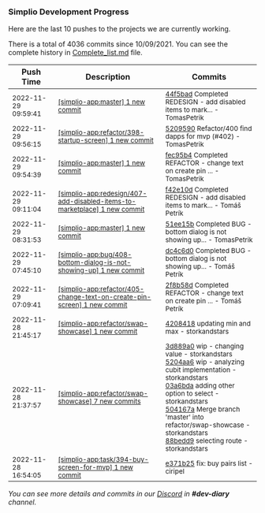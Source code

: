 
### Simplio Development Progress

Here are the last 10 pushes to the projects we are currently working.

There is a total of 4036 commits since 10/09/2021. You can see the complete history in
 [Complete_list.md](Complete_list.md) file.

| Push Time | Description | Commits |
| --- | --- | --- |
| <sub>2022-11-29 09:59:41</sub> | <sub>[[simplio-app:master] 1 new commit](https://github.com/SimplioOfficial/simplio-app/commit/44f5badfa7ba1f192f95d57cf269e083ed77b32c)</sub> | <sub>[44f5bad](https://github.com/SimplioOfficial/simplio-app/commit/44f5badfa7ba1f192f95d57cf269e083ed77b32c) Completed REDESIGN - add disabled items to mark... - TomasPetrik</sub> |
| <sub>2022-11-29 09:56:15</sub> | <sub>[[simplio-app:refactor/398\-startup\-screen] 1 new commit](https://github.com/SimplioOfficial/simplio-app/commit/52095902b157269cdd747f7359c3319754e3dee6)</sub> | <sub>[5209590](https://github.com/SimplioOfficial/simplio-app/commit/52095902b157269cdd747f7359c3319754e3dee6) Refactor/400 find dapps for mvp (#402) - TomasPetrik</sub> |
| <sub>2022-11-29 09:54:39</sub> | <sub>[[simplio-app:master] 1 new commit](https://github.com/SimplioOfficial/simplio-app/commit/fec95b47801d9577f5895c7dab3f5ce6b621d89b)</sub> | <sub>[fec95b4](https://github.com/SimplioOfficial/simplio-app/commit/fec95b47801d9577f5895c7dab3f5ce6b621d89b) Completed REFACTOR - change text on create pin ... - TomasPetrik</sub> |
| <sub>2022-11-29 09:11:04</sub> | <sub>[[simplio-app:redesign/407\-add\-disabled\-items\-to\-marketplace] 1 new commit](https://github.com/SimplioOfficial/simplio-app/commit/f42e10d7b069a1127dc7c1eac4066d8c673160f4)</sub> | <sub>[f42e10d](https://github.com/SimplioOfficial/simplio-app/commit/f42e10d7b069a1127dc7c1eac4066d8c673160f4) Completed REDESIGN - add disabled items to mark... - Tomáš Petrík</sub> |
| <sub>2022-11-29 08:31:53</sub> | <sub>[[simplio-app:master] 1 new commit](https://github.com/SimplioOfficial/simplio-app/commit/51ee15b9f0f95327313a6776004229ee21c157b6)</sub> | <sub>[51ee15b](https://github.com/SimplioOfficial/simplio-app/commit/51ee15b9f0f95327313a6776004229ee21c157b6) Completed BUG - bottom dialog is not showing up... - TomasPetrik</sub> |
| <sub>2022-11-29 07:45:10</sub> | <sub>[[simplio-app:bug/408\-bottom\-dialog\-is\-not\-showing\-up] 1 new commit](https://github.com/SimplioOfficial/simplio-app/commit/dc4c6d0f7f039449fdf4d311572ad685f4e812e5)</sub> | <sub>[dc4c6d0](https://github.com/SimplioOfficial/simplio-app/commit/dc4c6d0f7f039449fdf4d311572ad685f4e812e5) Completed BUG - bottom dialog is not showing up... - Tomáš Petrík</sub> |
| <sub>2022-11-29 07:09:41</sub> | <sub>[[simplio-app:refactor/405\-change\-text\-on\-create\-pin\-screen] 1 new commit](https://github.com/SimplioOfficial/simplio-app/commit/2f8b58d35a6b67b1479e9606c33bac4e7222ae6a)</sub> | <sub>[2f8b58d](https://github.com/SimplioOfficial/simplio-app/commit/2f8b58d35a6b67b1479e9606c33bac4e7222ae6a) Completed REFACTOR - change text on create pin ... - Tomáš Petrík</sub> |
| <sub>2022-11-28 21:45:17</sub> | <sub>[[simplio-app:refactor/swap\-showcase] 1 new commit](https://github.com/SimplioOfficial/simplio-app/commit/42084181688c155ef308e6cac85186f66222072e)</sub> | <sub>[4208418](https://github.com/SimplioOfficial/simplio-app/commit/42084181688c155ef308e6cac85186f66222072e) updating min and max - storkandstars</sub> |
| <sub>2022-11-28 21:37:57</sub> | <sub>[[simplio-app:refactor/swap\-showcase] 7 new commits](https://github.com/SimplioOfficial/simplio-app/compare/3d889a014ba8^...f7feeaecca26)</sub> | <sub>[3d889a0](https://github.com/SimplioOfficial/simplio-app/commit/3d889a014ba8ddc6cea54470af772fd2b1bbd252) wip - changing value - storkandstars<br>[5204aa6](https://github.com/SimplioOfficial/simplio-app/commit/5204aa6e94715e008e898b63299791f4762630ad) wip - analyzing cubit implementation - storkandstars<br>[03a6bda](https://github.com/SimplioOfficial/simplio-app/commit/03a6bda7592c321dd5928fbaa848c1d98c0a8b0e) adding other option to select - storkandstars<br>[504167a](https://github.com/SimplioOfficial/simplio-app/commit/504167a6cff0ad365abf673bca4675e23ab5f5bb) Merge branch 'master' into refactor/swap-showcase - storkandstars<br>[88bedd9](https://github.com/SimplioOfficial/simplio-app/commit/88bedd9a25c4e20c09e2f03becb0638f336b1667) selecting route - storkandstars</sub> |
| <sub>2022-11-28 16:54:05</sub> | <sub>[[simplio-app:task/394\-buy\-screen\-for\-mvp] 1 new commit](https://github.com/SimplioOfficial/simplio-app/commit/e371b256535bab3025f1967effb83e66c131f49b)</sub> | <sub>[e371b25](https://github.com/SimplioOfficial/simplio-app/commit/e371b256535bab3025f1967effb83e66c131f49b) fix: buy pairs list - ciripel</sub> |

_You can see more details and commits in our [Discord](https://discord.gg/aKhjuwZmdP) in **#dev-diary** channel._
